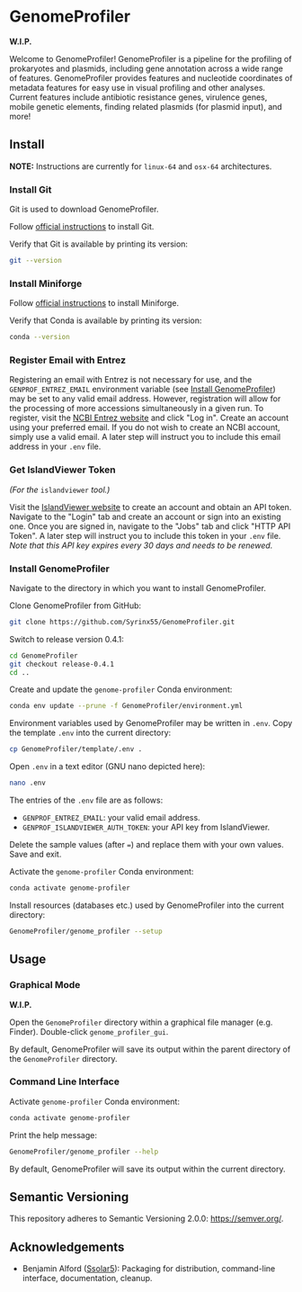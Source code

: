 # GenomeProfiler

**W.I.P.**

Welcome to GenomeProfiler! GenomeProfiler is a pipeline for the profiling of prokaryotes and plasmids, including gene annotation across a wide range of features. GenomeProfiler provides features and nucleotide coordinates of metadata features for easy use in visual profiling and other analyses. Current features include antibiotic resistance genes, virulence genes, mobile genetic elements, finding related plasmids (for plasmid input), and more!

## Install

**NOTE:** Instructions are currently for `linux-64` and `osx-64` architectures.

### Install Git

Git is used to download GenomeProfiler.

Follow [official instructions](https://git-scm.com/downloads) to install Git.

Verify that Git is available by printing its version:
```bash
git --version
```

### Install Miniforge

Follow [official instructions](https://github.com/conda-forge/miniforge?tab=readme-ov-file#install) to install Miniforge.

Verify that Conda is available by printing its version:
```bash
conda --version
```

### Register Email with Entrez

Registering an email with Entrez is not necessary for use, and the `GENPROF_ENTREZ_EMAIL` environment variable (see [Install GenomeProfiler](#install-genomeprofiler)) may be set to any valid email address.
However, registration will allow for the processing of more accessions simultaneously in a given run.
To register, visit the [NCBI Entrez website](https://www.ncbi.nlm.nih.gov/search/) and click "Log in".
Create an account using your preferred email. If you do not wish to create an NCBI account, simply use a valid email.
A later step will instruct you to include this email address in your `.env` file.

### Get IslandViewer Token

*(For the* `islandviewer` *tool.)*

Visit the [IslandViewer website](https://www.pathogenomics.sfu.ca/islandviewer/) to create an account and obtain an API token.
Navigate to the "Login" tab and create an account or sign into an existing one.
Once you are signed in, navigate to the "Jobs" tab and click "HTTP API Token".
A later step will instruct you to include this token in your `.env` file.
*Note that this API key expires every 30 days and needs to be renewed.*

### Install GenomeProfiler

Navigate to the directory in which you want to install GenomeProfiler.

Clone GenomeProfiler from GitHub:
```bash
git clone https://github.com/Syrinx55/GenomeProfiler.git
```

Switch to release version 0.4.1:
```bash
cd GenomeProfiler
git checkout release-0.4.1
cd ..
```

Create and update the `genome-profiler` Conda environment:
```bash
conda env update --prune -f GenomeProfiler/environment.yml
```

Environment variables used by GenomeProfiler may be written in `.env`.
Copy the template `.env` into the current directory:
```bash
cp GenomeProfiler/template/.env .
  ```

Open `.env` in a text editor (GNU nano depicted here):
```bash
nano .env
```

The entries of the `.env` file are as follows: 
- `GENPROF_ENTREZ_EMAIL`: your valid email address.
- `GENPROF_ISLANDVIEWER_AUTH_TOKEN`: your API key from IslandViewer.

Delete the sample values (after `=`) and replace them with your own values. Save and exit.

Activate the `genome-profiler` Conda environment:
```bash
conda activate genome-profiler
```

Install resources (databases etc.) used by GenomeProfiler into the current directory:
```bash
GenomeProfiler/genome_profiler --setup
```

## Usage

### Graphical Mode

**W.I.P.**

Open the `GenomeProfiler` directory within a graphical file manager (e.g. Finder). Double-click `genome_profiler_gui`.

By default, GenomeProfiler will save its output within the parent directory of the `GenomeProfiler` directory.

### Command Line Interface

Activate `genome-profiler` Conda environment:
```bash
conda activate genome-profiler
```

Print the help message:
```bash
GenomeProfiler/genome_profiler --help
```

By default, GenomeProfiler will save its output within the current directory.

## Semantic Versioning

This repository adheres to Semantic Versioning 2.0.0: <https://semver.org/>.

## Acknowledgements

- Benjamin Alford ([Ssolar5](https://github.com/ssolar5)): Packaging for distribution, command-line interface, documentation, cleanup.
